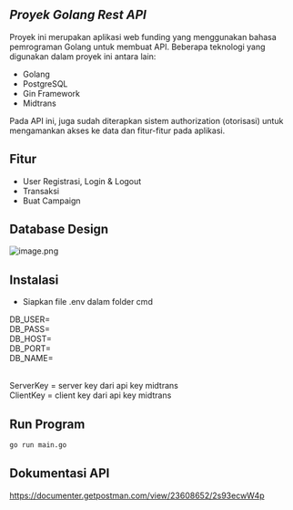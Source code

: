 ## _Proyek Golang Rest API_

Proyek ini merupakan aplikasi web funding yang menggunakan bahasa pemrograman Golang untuk membuat API.
Beberapa teknologi yang digunakan dalam proyek ini antara lain:

<p>

- Golang
- PostgreSQL
- Gin Framework
- Midtrans

Pada API ini, juga sudah diterapkan sistem authorization (otorisasi) untuk mengamankan akses ke data dan fitur-fitur pada aplikasi.

## Fitur

- User Registrasi, Login & Logout
- Transaksi
- Buat Campaign

## Database Design

![image.png]({https://drive.google.com/file/d/1kaBecuDbMgxCI5o36ogSiUJKpZqC9Gh0/view})

## Instalasi

- Siapkan file .env dalam folder cmd

DB_USER=
<br>
DB_PASS=
<br>
DB_HOST=
<br>
DB_PORT=
<br>
DB_NAME=

<br>
ServerKey = server key dari api key midtrans<br>
ClientKey = client key dari api key midtrans

## Run Program

```sh
go run main.go
```

## Dokumentasi API

https://documenter.getpostman.com/view/23608652/2s93ecwW4p
